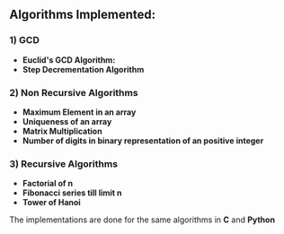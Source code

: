 ## Algorithms Implemented:
### **1) GCD**
- **Euclid's GCD Algorithm:**
- **Step Decrementation Algorithm** 

### **2) Non Recursive Algorithms**
- **Maximum Element in an array**
- **Uniqueness of an array**
- **Matrix Multiplication**
- **Number of digits in binary representation of an positive integer**

### **3) Recursive Algorithms**
- **Factorial of n**
- **Fibonacci series till limit n**
- **Tower of Hanoi**

The implementations are done for the same algorithms in **C** and **Python** 